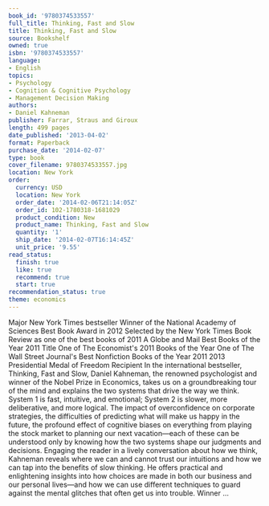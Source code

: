 ```yaml
---
book_id: '9780374533557'
full_title: Thinking, Fast and Slow
title: Thinking, Fast and Slow
source: Bookshelf
owned: true
isbn: '9780374533557'
language:
- English
topics:
- Psychology
- Cognition & Cognitive Psychology
- Management Decision Making
authors:
- Daniel Kahneman
publisher: Farrar, Straus and Giroux
length: 499 pages
date_published: '2013-04-02'
format: Paperback
purchase_date: '2014-02-07'
type: book
cover_filename: 9780374533557.jpg
location: New York
order:
  currency: USD
  location: New York
  order_date: '2014-02-06T21:14:05Z'
  order_id: 102-1780318-1681029
  product_condition: New
  product_name: Thinking, Fast and Slow
  quantity: '1'
  ship_date: '2014-02-07T16:14:45Z'
  unit_price: '9.55'
read_status:
  finish: true
  like: true
  recommend: true
  start: true
recommendation_status: true
theme: economics
---
```

Major New York Times bestseller
Winner of the National Academy of Sciences Best Book Award in 2012
Selected by the New York Times Book Review as one of the best books of 2011
A Globe and Mail Best Books of the Year 2011 Title
One of The Economist's 2011 Books of the Year
One of The Wall Street Journal's Best Nonfiction Books of the Year 2011
2013 Presidential Medal of Freedom Recipient
In the international bestseller, Thinking, Fast and Slow, Daniel Kahneman, the renowned psychologist and winner of the Nobel Prize in Economics, takes us on a groundbreaking tour of the mind and explains the two systems that drive the way we think. System 1 is fast, intuitive, and emotional; System 2 is slower, more deliberative, and more logical. The impact of overconfidence on corporate strategies, the difficulties of predicting what will make us happy in the future, the profound effect of cognitive biases on everything from playing the stock market to planning our next vacation—each of these can be understood only by knowing how the two systems shape our judgments and decisions.
Engaging the reader in a lively conversation about how we think, Kahneman reveals where we can and cannot trust our intuitions and how we can tap into the benefits of slow thinking. He offers practical and enlightening insights into how choices are made in both our business and our personal lives—and how we can use different techniques to guard against the mental glitches that often get us into trouble. Winner ...

